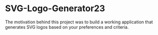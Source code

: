 # SVG-Logo-Generator23
The motivation behind this project was to build a working application that generates SVG logos based on your preferences and criteria.
